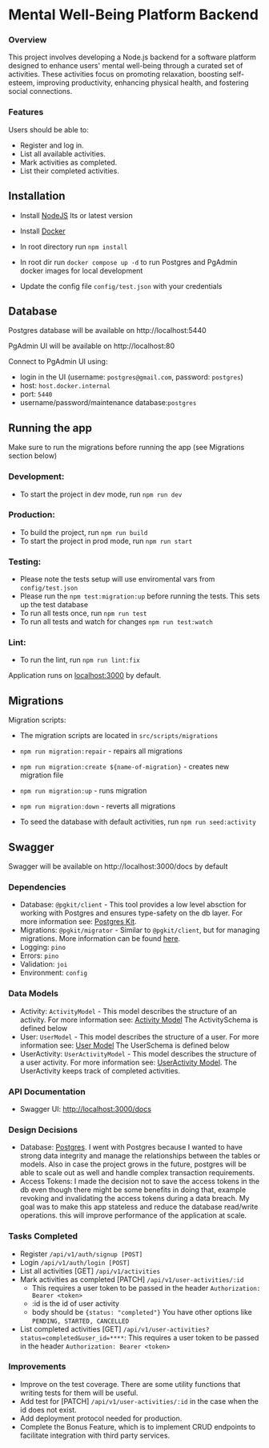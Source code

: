 # Mental Well-Being Platform Backend

### Overview

This project involves developing a Node.js backend for a software platform designed to enhance users' mental well-being through a curated set of activities. These activities focus on promoting relaxation, boosting self-esteem, improving productivity, enhancing physical health, and fostering social connections.

### Features

Users should be able to:

- Register and log in.
- List all available activities.
- Mark activities as completed.
- List their completed activities.

## Installation

- Install [NodeJS](https://nodejs.org/en/) lts or latest version
- Install [Docker](https://www.docker.com/get-started/)

- In root directory run `npm install`
- In root dir run `docker compose up -d` to run Postgres and PgAdmin docker images for local development
- Update the config file `config/test.json` with your credentials

## Database

Postgres database will be available on http://localhost:5440

PgAdmin UI will be available on http://localhost:80

Connect to PgAdmin UI using:

- login in the UI (username: `postgres@gmail.com`, password: `postgres`)
- host: `host.docker.internal`
- port: `5440`
- username/password/maintenance database:`postgres`

## Running the app

Make sure to run the migrations before running the app (see Migrations section below)

### Development:

- To start the project in dev mode, run `npm run dev`

### Production:

- To build the project, run `npm run build`
- To start the project in prod mode, run `npm run start`

### Testing:

- Please note the tests setup will use enviromental vars from `config/test.json`
- Please run the `npm test:migration:up` before running the tests. This sets up the test database
- To run all tests once, run `npm run test`
- To run all tests and watch for changes `npm run test:watch`

### Lint:

- To run the lint, run `npm run lint:fix`

Application runs on [localhost:3000](http://localhost:3000) by default.

## Migrations

Migration scripts:

- The migration scripts are located in `src/scripts/migrations`
- `npm run migration:repair` - repairs all migrations
- `npm run migration:create ${name-of-migration}` - creates new migration file
- `npm run migration:up` - runs migration
- `npm run migration:down` - reverts all migrations

- To seed the database with default activities, run `npm run seed:activity`

## Swagger

Swagger will be available on http://localhost:3000/docs by default

### Dependencies

- Database: `@pgkit/client` - This tool provides a low level absction for working with Postgres and ensures type-safety on the db layer. For more information see: [Postgres Kit](https://github.com/mmkal/slonik-tools/tree/pgkit/packages/client#readme).
- Migrations: `@pgkit/migrator` - Similar to `@pgkit/client`, but for managing migrations. More information can be found [here](https://github.com/mmkal/slonik-tools/tree/pgkit/packages/migrator).
- Logging: `pino`
- Errors: `pino`
- Validation: `joi`
- Environment: `config`

### Data Models

- Activity: `ActivityModel` - This model describes the structure of an activity. For more information see: [Activity Model](./src/models/activities) The ActivitySchema is defined below
- User: `UserModel` - This model describes the structure of a user. For more information see: [User Model](./src/models/users) The UserSchema is defined below
- UserActivity: `UserActivityModel` - This model describes the structure of a user activity. For more information see: [UserActivity Model](./src/models/users-activities). The UserActivity keeps track of completed activities.

### API Documentation

- Swagger UI: [http://localhost:3000/docs](http://localhost:3000/docs)

### Design Decisions
- Database: [Postgres](https://www.postgresql.org/). I went with Postgres because I wanted to have strong data integrity and manage the relationships between the tables or models. Also in case the project grows in the future, postgres will be able to scale out as well and handle complex transaction requirements.
- Access Tokens: I made the decision not to save the access tokens in the db even though there might be some benefits in doing that, example revoking and invalidating the access tokens during a data breach. My goal was to make this app stateless and reduce the database read/write operations. this will improve performance of the application at scale.


### Tasks Completed

- Register `/api/v1/auth/signup [POST]`
- Login `/api/v1/auth/login [POST]`
- List all activities [GET] `/api/v1/activities`
- Mark activities as completed [PATCH] `/api/v1/user-activities/:id`
  - This requires a user token to be passed in the header `Authorization: Bearer <token>`
  - :id is the id of user activity
  - body should be `{status: "completed"}` You have other options like `PENDING, STARTED, CANCELLED`
- List completed activities [GET] `/api/v1/user-activities?status=completed&user_id=****`: This requires a user token to be passed in the header `Authorization: Bearer <token>`

### Improvements
- Improve on the test coverage. There are some utility functions that writing tests for them will be useful.
- Add test for [PATCH] `/api/v1/user-activities/:id` in the case when the id does not exist.
- Add deployment protocol needed for production.
- Complete the Bonus Feature, which is to implement CRUD endpoints to facilitate integration with third party services.
